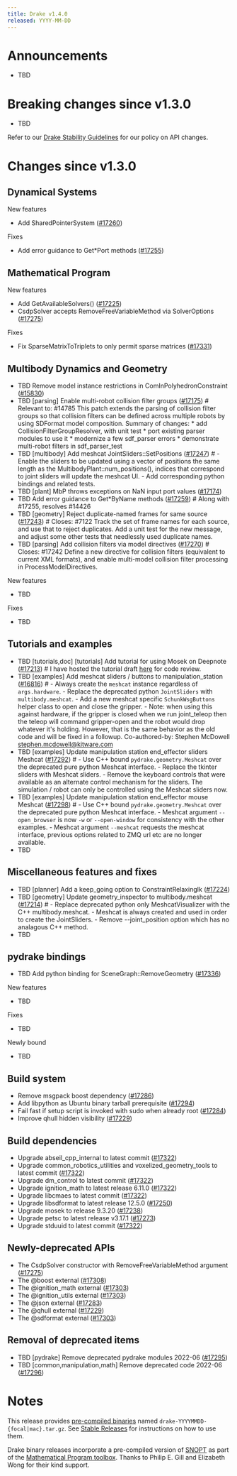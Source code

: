 ```yaml
---
title: Drake v1.4.0
released: YYYY-MM-DD
---
```


# Announcements

* TBD

# Breaking changes since v1.3.0

* TBD

Refer to our [Drake Stability Guidelines](/stable.html) for our policy
on API changes.

# Changes since v1.3.0

## Dynamical Systems

<!-- <relnotes for systems go here> -->

New features

* Add SharedPointerSystem ([#17260][_#17260])

Fixes

* Add error guidance to Get*Port methods ([#17255][_#17255])

## Mathematical Program

<!-- <relnotes for solvers go here> -->

New features

* Add GetAvailableSolvers() ([#17225][_#17225])
* CsdpSolver accepts RemoveFreeVariableMethod via SolverOptions ([#17275][_#17275])

Fixes

* Fix SparseMatrixToTriplets to only permit sparse matrices ([#17331][_#17331])

## Multibody Dynamics and Geometry

<!-- <relnotes for geometry,multibody go here> -->

* TBD Remove model instance restrictions in ComInPolyhedronConstraint ([#15830][_#15830])
* TBD [parsing] Enable multi-robot collision filter groups ([#17175][_#17175])  # Relevant to: #14785 This patch extends the parsing of collision filter groups so that collision filters can be defined across multiple robots by using SDFormat model composition. Summary of changes: * add CollisionFilterGroupResolver, with unit test * port existing parser modules to use it * modernize a few sdf_parser errors * demonstrate multi-robot filters in sdf_parser_test
* TBD [multibody] Add meshcat JointSliders::SetPositions ([#17247][_#17247])  # - Enable the sliders to be updated using a vector of positions the same length as the MultibodyPlant::num_positions(), indices that correspond to joint sliders will update the meshcat UI. - Add corresponding python bindings and related tests.
* TBD [plant] MbP throws exceptions on NaN input port values ([#17174][_#17174])
* TBD Add error guidance to Get*ByName methods ([#17259][_#17259])  # Along with #17255, resolves #14426
* TBD [geometry] Reject duplicate-named frames for same source ([#17243][_#17243])  # Closes: #7122 Track the set of frame names for each source, and use that to reject duplicates. Add a unit test for the new message, and adjust some other tests that needlessly used duplicate names.
* TBD [parsing] Add collision filters via model directives ([#17270][_#17270])  # Closes: #17242 Define a new directive for collision filters (equivalent to current XML formats), and enable multi-model collision filter processing in ProcessModelDirectives.

New features

* TBD

Fixes

* TBD

## Tutorials and examples

<!-- <relnotes for examples,tutorials go here> -->

* TBD [tutorials,doc] [tutorials] Add tutorial for using Mosek on Deepnote ([#17213][_#17213])  # I have hosted the tutorial draft [here](https://deepnote.com/workspace/russtedrake-b58d8141-6691-43e8-ad76-0575b319c8b8/project/Enabling-licensed-solvers-on-Deepnote-7581ca0c-04be-4632-9108-f0426b6c3fbb/%2Flicensed_solvers_deepnote.ipynb) for code review.
* TBD [examples] Add meshcat sliders / buttons to manipulation_station ([#16816][_#16816])  # - Always create the `meshcat` instance regardless of `args.hardware`. - Replace the deprecated python `JointSliders` with `multibody.meshcat`. - Add a new meshcat specific `SchunkWsgButtons` helper class to open and close the gripper. - Note: when using this against hardware, if the gripper is closed when we run joint_teleop then the teleop will command gripper-open and the robot would drop whatever it's holding.  However, that is the same behavior as the old code and will be fixed in a followup. Co-authored-by: Stephen McDowell <stephen.mcdowell@kitware.com>
* TBD [examples] Update manipulation station end_effector sliders Meshcat ([#17292][_#17292])  # - Use C++ bound `pydrake.geometry.Meshcat` over the deprecated pure python Meshcat interface. - Replace the tkinter sliders with Meshcat sliders. - Remove the keyboard controls that were available as an alternate control mechanism for the sliders.  The simulation / robot can only be controlled using the Meshcat sliders now.
* TBD [examples] Update manipulation station end_effector mouse Meshcat ([#17298][_#17298])  # - Use C++ bound `pydrake.geometry.Meshcat` over the deprecated pure python Meshcat interface. - Meshcat argument `--open_browser` is now `-w` or `--open-window` for consistency with the other examples. - Meshcat argument `--meshcat` requests the meshcat interface, previous options related to ZMQ url etc are no longer available.
* TBD

## Miscellaneous features and fixes

<!-- <relnotes for common,math,lcm,lcmtypes,manipulation,perception go here> -->

* TBD [planner] Add a keep_going option to ConstraintRelaxingIk ([#17224][_#17224])
* TBD [geometry] Update geometry_inspector to multibody.meshcat ([#17214][_#17214])  # - Replace deprecated python only MeshcatVisualizer with the C++ multibody.meshcat. - Meshcat is always created and used in order to create the JointSliders. - Remove --joint_position option which has no analagous C++ method.
* TBD

## pydrake bindings

<!-- <relnotes for bindings go here> -->

* TBD Add python binding for SceneGraph::RemoveGeometry ([#17336][_#17336])

New features

* TBD

Fixes

* TBD

Newly bound

* TBD

## Build system

<!-- <relnotes for cmake,doc,setup,third_party,tools go here> -->

* Remove msgpack boost dependency ([#17286][_#17286])
* Add libpython as Ubuntu binary tarball prerequisite ([#17294][_#17294])
* Fail fast if setup script is invoked with sudo when already root ([#17284][_#17284])
* Improve qhull hidden visibility ([#17229][_#17229])

## Build dependencies

<!-- Manually relocate any "Upgrade foo_external to latest" lines to here, -->
<!-- and then sort them alphabetically. -->

* Upgrade abseil_cpp_internal to latest commit ([#17322][_#17322])
* Upgrade common_robotics_utilities and voxelized_geometry_tools to latest commit ([#17322][_#17322])
* Upgrade dm_control to latest commit ([#17322][_#17322])
* Upgrade ignition_math to latest release 6.11.0 ([#17322][_#17322])
* Upgrade libcmaes to latest commit ([#17322][_#17322])
* Upgrade libsdformat to latest release 12.5.0 ([#17250][_#17250])
* Upgrade mosek to release 9.3.20 ([#17238][_#17238])
* Upgrade petsc to latest release v3.17.1 ([#17273][_#17273])
* Upgrade stduuid to latest commit ([#17322][_#17322])

## Newly-deprecated APIs

* The CsdpSolver constructor with RemoveFreeVariableMethod argument ([#17275][_#17275])
* The @boost external ([#17308][_#17308])
* The @ignition_math external ([#17303][_#17303])
* The @ignition_utils external ([#17303][_#17303])
* The @json external ([#17283][_#17283])
* The @qhull external ([#17229][_#17229])
* The @sdformat external ([#17303][_#17303])

## Removal of deprecated items

* TBD [pydrake] Remove deprecated pydrake modules 2022-06 ([#17295][_#17295])
* TBD [common,manipulation,math] Remove deprecated code 2022-06 ([#17296][_#17296])

# Notes

This release provides [pre-compiled binaries](https://github.com/RobotLocomotion/drake/releases/tag/v1.4.0) named
``drake-YYYYMMDD-{focal|mac}.tar.gz``. See [Stable Releases](/from_binary.html#stable-releases) for instructions on how to use them.

Drake binary releases incorporate a pre-compiled version of [SNOPT](https://ccom.ucsd.edu/~optimizers/solvers/snopt/) as part of the
[Mathematical Program toolbox](https://drake.mit.edu/doxygen_cxx/group__solvers.html). Thanks to
Philip E. Gill and Elizabeth Wong for their kind support.

<!-- <begin issue links> -->
[_#15830]: https://github.com/RobotLocomotion/drake/pull/15830
[_#16816]: https://github.com/RobotLocomotion/drake/pull/16816
[_#17174]: https://github.com/RobotLocomotion/drake/pull/17174
[_#17175]: https://github.com/RobotLocomotion/drake/pull/17175
[_#17213]: https://github.com/RobotLocomotion/drake/pull/17213
[_#17214]: https://github.com/RobotLocomotion/drake/pull/17214
[_#17224]: https://github.com/RobotLocomotion/drake/pull/17224
[_#17225]: https://github.com/RobotLocomotion/drake/pull/17225
[_#17229]: https://github.com/RobotLocomotion/drake/pull/17229
[_#17238]: https://github.com/RobotLocomotion/drake/pull/17238
[_#17243]: https://github.com/RobotLocomotion/drake/pull/17243
[_#17247]: https://github.com/RobotLocomotion/drake/pull/17247
[_#17250]: https://github.com/RobotLocomotion/drake/pull/17250
[_#17255]: https://github.com/RobotLocomotion/drake/pull/17255
[_#17259]: https://github.com/RobotLocomotion/drake/pull/17259
[_#17260]: https://github.com/RobotLocomotion/drake/pull/17260
[_#17270]: https://github.com/RobotLocomotion/drake/pull/17270
[_#17273]: https://github.com/RobotLocomotion/drake/pull/17273
[_#17275]: https://github.com/RobotLocomotion/drake/pull/17275
[_#17283]: https://github.com/RobotLocomotion/drake/pull/17283
[_#17284]: https://github.com/RobotLocomotion/drake/pull/17284
[_#17286]: https://github.com/RobotLocomotion/drake/pull/17286
[_#17292]: https://github.com/RobotLocomotion/drake/pull/17292
[_#17294]: https://github.com/RobotLocomotion/drake/pull/17294
[_#17295]: https://github.com/RobotLocomotion/drake/pull/17295
[_#17296]: https://github.com/RobotLocomotion/drake/pull/17296
[_#17298]: https://github.com/RobotLocomotion/drake/pull/17298
[_#17303]: https://github.com/RobotLocomotion/drake/pull/17303
[_#17308]: https://github.com/RobotLocomotion/drake/pull/17308
[_#17322]: https://github.com/RobotLocomotion/drake/pull/17322
[_#17331]: https://github.com/RobotLocomotion/drake/pull/17331
[_#17336]: https://github.com/RobotLocomotion/drake/pull/17336
<!-- <end issue links> -->

<!--
  Current oldest_commit 7fcdd44b8a48c2ae5b99ab60db31740f8192acc8 (exclusive).
  Current newest_commit 1a6f2d93c6e462a1f9f92dec27daa7f81c59d2aa (inclusive).
-->
